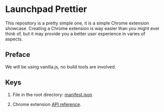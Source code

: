# Launchpad Prettier

This repository is a pretty simple one, it is a simple Chrome extension
showcase. Creating a Chrome extension is way easier than you might ever
think of, but it may provide you a better user experience in varies of
aspects.

## Preface

We will be using vanilla.js, no build tools are involved.

## Keys

1. File in the root directory: [manifest.json](https://developer.chrome.com/docs/extensions/mv3/manifest/)

2. Chrome extension [API reference](https://developer.chrome.com/docs/extensions/reference/).
